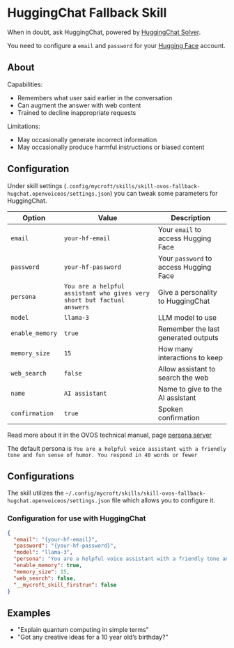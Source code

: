 # HuggingChat Fallback Skill

When in doubt, ask HuggingChat, powered by [HuggingChat Solver](https://github.com/femelo/ovos-solver-plugin-hugchat-persona).

You need to configure a `email` and `password` for your [Hugging Face](https://huggingface.co) account.

## About

Capabilities:

- Remembers what user said earlier in the conversation
- Can augment the answer with web content
- Trained to decline inappropriate requests

Limitations:

- May occasionally generate incorrect information
- May occasionally produce harmful instructions or biased content

## Configuration

Under skill settings (`.config/mycroft/skills/skill-ovos-fallback-hugchat.openvoiceos/settings.json`) you can tweak some parameters for HuggingChat.

| Option          | Value                                                                  | Description                             |
| --------------- | ---------------------------------------------------------------------- | --------------------------------------- |
| `email`         | `your-hf-email`                                                        | Your `email` to access Hugging Face     |
| `password`      | `your-hf-password`                                                     | Your `password` to access Hugging Face  |
| `persona`       | `You are a helpful assistant who gives very short but factual answers` | Give a personality to HuggingChat       |
| `model`         | `llama-3`                                                              | LLM model to use                        |
| `enable_memory` | `true`                                                                 | Remember the last generated outputs     |
| `memory_size`   | `15`                                                                   | How many interactions to keep           |
| `web_search`    | `false`                                                                | Allow assistant to search the web       |
| `name`          | `AI assistant`                                                         | Name to give to the AI assistant        |
| `confirmation`  | `true`                                                                 | Spoken confirmation                     |

Read more about it in the OVOS technical manual, page [persona server](https://openvoiceos.github.io/ovos-technical-manual/persona_server/#compatible-projects)

The default persona is `You are a helpful voice assistant with a friendly tone and fun sense of humor. You respond in 40 words or fewer`

## Configurations

The skill utilizes the `~/.config/mycroft/skills/skill-ovos-fallback-hugchat.openvoiceos/settings.json` file which allows you to configure it.

### Configuration for use with HuggingChat

```json
{
  "email": "{your-hf-email}",
  "password": "{your-hf-password}",
  "model": "llama-3",
  "persona": "You are a helpful voice assistant with a friendly tone and fun sense of humor",
  "enable_memory": true,
  "memory_size": 15,
  "web_search": false,
  "__mycroft_skill_firstrun": false
}
```

## Examples

- "Explain quantum computing in simple terms"
- "Got any creative ideas for a 10 year old’s birthday?"
